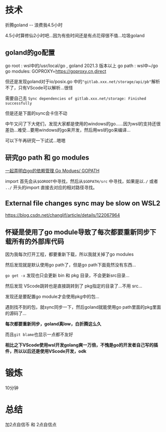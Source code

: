 # 技术
折腾goland -- 浪费我4.5小时

4.5小时算修仙2小时吧...因为有些时间还是有点花得很不值...垃圾goland

## goland的go配置
go root : wsl中的/usr/local/go , goland 2021.3 版本以上
go path : wsl中~/go
go modules: GOPROXY=https://goproxy.cn,direct

但还是发现goland对于io/posix.go 中的`"gitlab.xxx.net/storage/api/pb"`解析不了，只有VScode可以解析...很怪

需要自己去 `Sync dependencies of gitlab.xxx.net/storage: Finished successfully`

但是还是下面的sync会卡住不动

中午又问了下大佬们，发现大家都是使用的windows的go......因为wsl的支持还很差劲...难受...要用windows的go来开发，然后用wsl的go来编译...

可以下午再研究一下试试...嗯嗯

## 研究go path 和 go modules
[一起弄明白go的依赖管理 Go Modues/ GOPATH](https://juejin.cn/post/6844904136056504327)

import 首先会从`$GOROOT`中寻找，然后从`$GOPATH/src` 中寻找，如果是以`./` 或者 `../` 开头的import 直接去对应的相对路径寻找。

## External file changes sync may be slow on WSL2
https://blog.csdn.net/changlif/article/details/122067964

## 怀疑是使用了go module导致了每次都要重新同步下载所有的外部库代码
因为我每次打开工程，都要重新下载，所以我就关掉了go modules

然后发现就是默认使用go path了，但是go path下面竟然没有东西...

`go get -x` 发现也只会更新 bin 和 pkg 目录，不会更新src目录...

然后发现 VScode跳转也是直接跳转到了 pkg指定的目录了...不用 src...

发现还是要配置go module才会使用pkg中的包...

遇到找不到的包，就sync同步一下，然后goland就能使用go path里面的pkg里面的源码了...

**每次都要重新同步，goland真low，白折腾这么久**

而且`git blame`也显示一点都不友好

**相比之下VScode使用wsl开发golang爽一万倍，不愧是go的开发者自己写的插件，所以以后还是使用VScode开发，odk**

# 锻炼
10分钟

# 总结
加2点自信币 和 2点自信点